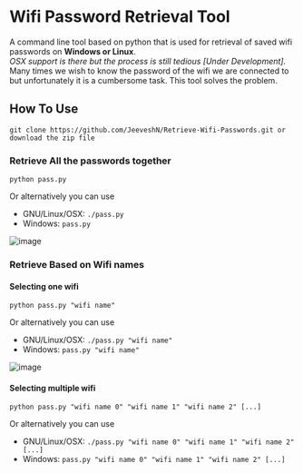 # Wifi Password Retrieval Tool
A command line tool based on python that is used for retrieval of saved wifi passwords on **Windows or Linux**.  
*OSX support is there but the process is still tedious [Under Development].*  
Many times we wish to know the password of the wifi we are connected to but unfortunately it is a cumbersome task. This tool solves the problem.

## How To Use
```cli
git clone https://github.com/JeeveshN/Retrieve-Wifi-Passwords.git or download the zip file
```
### Retrieve All the passwords together
```cli
python pass.py
```
Or alternatively you can use
- GNU/Linux/OSX: `./pass.py`
- Windows: `pass.py`

![image](https://media.giphy.com/media/hoJvidbWg5vUs/giphy.gif)
### Retrieve Based on Wifi names
#### Selecting one wifi
```cli
python pass.py "wifi name"
```
Or alternatively you can use
- GNU/Linux/OSX: `./pass.py "wifi name"`
- Windows: `pass.py "wifi name"`

![image](https://media.giphy.com/media/1xVcTBzWdBTDa/giphy.gif)

#### Selecting multiple wifi
```cli
python pass.py "wifi name 0" "wifi name 1" "wifi name 2" [...]
```
Or alternatively you can use
- GNU/Linux/OSX: `./pass.py "wifi name 0" "wifi name 1" "wifi name 2" [...]`
- Windows: `pass.py "wifi name 0" "wifi name 1" "wifi name 2" [...]`